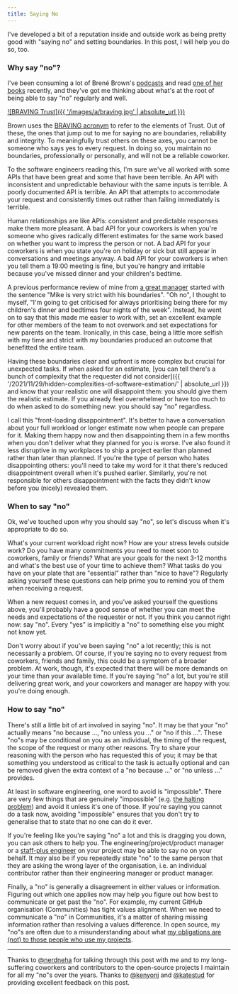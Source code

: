```yaml
---
title: Saying No
---
```


I've developed a bit of a reputation inside and outside work as being pretty good with "saying no" and setting boundaries. In this post, I will help you do so, too.

### Why say "no"?

I've been consuming a lot of Brené Brown's [podcasts](https://brenebrown.com/podcasts/) and read [one of her books](https://brenebrown.com/book/atlas-of-the-heart/) recently, and they've got me thinking about what's at the root of being able to say "no" regularly and well.

[![BRAVING Trust]({{ '/images/a/braving.jpg' | absolute_url }})](https://www.linkedin.com/pulse/braving-trust-brené-brown/)

Brown uses the [BRAVING acronym](https://www.linkedin.com/pulse/braving-trust-brené-brown/) to refer to the elements of Trust. Out of these, the ones that jump out to me for saying no are boundaries, reliability and integrity. To meaningfully trust others on these axes, you cannot be someone who says yes to every request. In doing so, you maintain no boundaries, professionally or personally, and will not be a reliable coworker.

To the software engineers reading this, I'm sure we've all worked with some APIs that have been great and some that have been terrible. An API with inconsistent and unpredictable behaviour with the same inputs is terrible. A poorly documented API is terrible. An API that attempts to accommodate your request and consistently times out rather than failing immediately is terrible.

Human relationships are like APIs: consistent and predictable responses make them more pleasant. A bad API for your coworkers is when you're someone who gives radically different estimates for the same work based on whether you want to impress the person or not. A bad API for your coworkers is when you state you're on holiday or sick but still appear in conversations and meetings anyway. A bad API for your coworkers is when you tell them a 19:00 meeting is fine, but you're hangry and irritable because you've missed dinner and your children's bedtime.

A previous performance review of mine from [a great manager](https://github.com/derekprior) started with the sentence "Mike is very strict with his boundaries". "Oh no", I thought to myself, "I'm going to get criticised for always prioritising being there for my children's dinner and bedtimes four nights of the week". Instead, he went on to say that this made me easier to work with, set an excellent example for other members of the team to not overwork and set expectations for new parents on the team. Ironically, in this case, being a little more selfish with my time and strict with my boundaries produced an outcome that benefitted the entire team.

Having these boundaries clear and upfront is more complex but crucial for unexpected tasks. If when asked for an estimate, [you can tell there's a bunch of complexity that the requester did not consider]({{ '/2021/11/29/hidden-complexities-of-software-estimation/' | absolute_url }}) and know that your realistic one will disappoint them: you should give them the realistic estimate. If you already feel overwhelmed or have too much to do when asked to do something new: you should say "no" regardless.

I call this "front-loading disappointment". It's better to have a conversation about your full workload or longer estimate now when people can prepare for it. Making them happy now and then disappointing them in a few months when you don't deliver what they planned for you is worse. I've also found it less disruptive in my workplaces to ship a project earlier than planned rather than later than planned. If you're the type of person who hates disappointing others: you'll need to take my word for it that there's reduced disappointment overall when it's pushed earlier. Similarly, you're not responsible for others disappointment with the facts they didn't know before you (nicely) revealed them.

### When to say "no"

Ok, we've touched upon why you should say "no", so let's discuss when it's appropriate to do so.

What's your current workload right now? How are your stress levels outside work? Do you have many commitments you need to meet soon to coworkers, family or friends? What are your goals for the next 3-12 months and what's the best use of your time to achieve them? What tasks do you have on your plate that are "essential" rather than "nice to have"? Regularly asking yourself these questions can help prime you to remind you of them when receiving a request.

When a new request comes in, and you've asked yourself the questions above, you'll probably have a good sense of whether you can meet the needs and expectations of the requester or not. If you think you cannot right now: say "no". Every "yes" is implicitly a "no" to something else you might not know yet.

Don't worry about if you've been saying "no" a lot recently; this is not necessarily a problem. Of course, if you're saying no to every request from coworkers, friends and family, this could be a symptom of a broader problem. At work, though, it's expected that there will be more demands on your time than your available time. If you're saying "no" a lot, but you're still delivering great work, and your coworkers and manager are happy with you: you're doing enough.

### How to say "no"

There's still a little bit of art involved in saying "no". It may be that your "no" actually means "no because ..., "no unless you ..." or "no if this ...". These "no"s may be conditional on you as an individual, the timing of the request, the scope of the request or many other reasons. Try to share your reasoning with the person who has requested this of you; it may be that something you understood as critical to the task is actually optional and can be removed given the extra context of a "no because ..." or "no unless ..." provides.

At least in software engineering, one word to avoid is "impossible". There are very few things that are genuinely "impossible" (e.g. [the halting problem](https://en.wikipedia.org/wiki/Halting_problem)) and avoid it unless it's one of those. If you're saying you cannot do a task now, avoiding "impossible" ensures that you don't try to generalise that to state that no one can do it ever.

If you're feeling like you're saying "no" a lot and this is dragging you down, you can ask others to help you. The engineering/project/product manager or a [staff-plus engineer](https://mikemcquaid.com/2021/10/01/what-is-a-staff-plus-principal-engineer/) on your project may be able to say no on your behalf. It may also be if you repeatedly state "no" to the same person that they are asking the wrong layer of the organisation, i.e. an individual contributor rather than their engineering manager or product manager.

Finally, a "no" is generally a disagreement in either values or information. Figuring out which one applies now may help you figure out how best to communicate or get past the "no". For example, my current GitHub  organisation (Communities) has tight values alignment. When we need to communicate a "no" in Communities, it's a matter of sharing missing information rather than resolving a values difference. In open source, my "no"s are often due to a misunderstanding about what [my obligations are (not) to those people who use my projects](https://mikemcquaid.com/2018/03/19/open-source-maintainers-owe-you-nothing/).

---

Thanks to [@nerdneha](https://github.com/nerdneha) for talking through this post with me and to my long-suffering coworkers and contributors to the open-source projects I maintain for all my "no"s over the years. Thanks to [@kenyonj](https://github.com/kenyonj) and [@katestud](https://github.com/katestud) for providing excellent feedback on this post.
